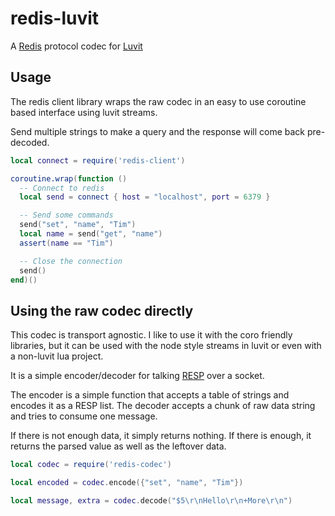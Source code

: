 # redis-luvit

A [Redis][] protocol codec for [Luvit][]

## Usage

The redis client library wraps the raw codec in an easy to use coroutine based
interface using luvit streams.

Send multiple strings to make a query and the response will come back
pre-decoded.

```lua
local connect = require('redis-client')

coroutine.wrap(function ()
  -- Connect to redis
  local send = connect { host = "localhost", port = 6379 }

  -- Send some commands
  send("set", "name", "Tim")
  local name = send("get", "name")
  assert(name == "Tim")

  -- Close the connection
  send()
end)()
```

## Using the raw codec directly

This codec is transport agnostic.  I like to use it with the coro friendly
libraries, but it can be used with the node style streams in luvit or even
with a non-luvit lua project.

It is a simple encoder/decoder for talking [RESP][] over a socket.

The encoder is a simple function that accepts a table of strings and encodes
it as a RESP list.  The decoder accepts a chunk of raw data string and tries to
consume one message.

If there is not enough data, it simply returns nothing.  If there is enough, it
returns the parsed value as well as the leftover data.

```lua
local codec = require('redis-codec')

local encoded = codec.encode({"set", "name", "Tim"})

local message, extra = codec.decode("$5\r\nHello\r\n+More\r\n")
```

[Redis]: http://redis.io/
[Luvit]: https://luvit.io/
[RESP]: http://redis.io/topics/protocol
